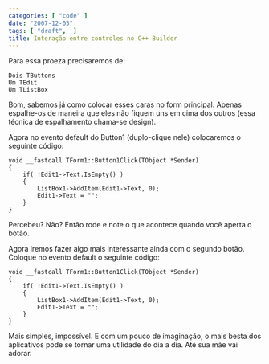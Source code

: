 ```yaml
---
categories: [ "code" ]
date: "2007-12-05"
tags: [ "draft",  ]
title: Interação entre controles no C++ Builder
---
```


Para essa proeza precisaremos de:

    
    Dois TButtons
    Um TEdit
    Um TListBox

Bom, sabemos já como colocar esses caras no form principal. Apenas espalhe-os de maneira que eles não fiquem uns em cima dos outros (essa técnica de espalhamento chama-se design).

Agora no evento default do Button1 (duplo-clique nele) colocaremos o seguinte código:

    void __fastcall TForm1::Button1Click(TObject *Sender)
    {
    	if( !Edit1->Text.IsEmpty() )
    	{
    		ListBox1->AddItem(Edit1->Text, 0);
    		Edit1->Text = "";
    	}
    } 
    

Percebeu? Não? Então rode e note o que acontece quando você aperta o botão.

Agora iremos fazer algo mais interessante ainda com o segundo botão. Coloque no evento default o seguinte código:

    void __fastcall TForm1::Button1Click(TObject *Sender)
    {
    	if( !Edit1->Text.IsEmpty() )
    	{
    		ListBox1->AddItem(Edit1->Text, 0);
    		Edit1->Text = "";
    	}
    } 
    


Mais simples, impossível. E com um pouco de imaginação, o mais besta dos aplicativos pode se tornar uma utilidade do dia a dia. Até sua mãe vai adorar.

